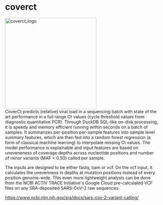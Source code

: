 # coverct
<img src="https://github.com/user-attachments/assets/992605e7-10f0-4656-b902-bf7a1f31d3c6" alt="coverct_logo" width="300"> <br>
CoverCt predicts (relative) viral load in a sequencing batch with state of the art performance in a full range Ct values (cycle threshold values from diagnostic quantitative PCR). Through DuckDB SQL-like on-disk processing, it is speedy and memory efficient running within seconds on a batch of samples. It summarizes per-position per-sample features into sample level summary features, which are then fed into a random forest regression (a form of classical machine learning) to interpolate missing Ct values. The model performance is explainable and input features are based on uneveneness of coverage depths across nucleotide positions and number of minor variants (MAF < 0.50) called per sample.

The inputs are designed to be either fastq, bam or vcf. On the vcf input, it calculates the unevenness in depths at mutation positions instead of every position genome-wide. This even more lightweight analysis can be done from the NCBI ACTIV TRACE Initiative's Google Cloud pre-calculated VCF files on any SRA-deposited SARS-CoV-2 raw sequences.

https://www.ncbi.nlm.nih.gov/sra/docs/sars-cov-2-variant-calling/
